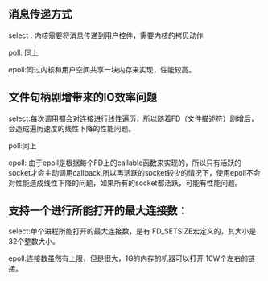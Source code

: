 
## 消息传递方式

select : 内核需要将消息传递到用户控件，需要内核的拷贝动作

poll: 同上

epoll:同过内核和用户空间共享一块内存来实现，性能较高。

## 文件句柄剧增带来的IO效率问题

select:每次调用都会对连接进行线性遍历，所以随着FD（文件描述符）剧增后，会造成遍历速度的线性下降的性能问题。

poll:同上

epoll: 由于epoll是根据每个FD上的callable函数来实现的，所以只有活跃的socket才会主动调用callback,所以再活跃的socket较少的情况下，使用epoll不会对性能造成线性下降的问题，如果所有的socket都活跃，可能有性能问题。

## 支持一个进行所能打开的最大连接数：

select:单个进程所能打开的最大连接数，是有 FD_SETSIZE宏定义的，其大小是32个整数大小。

epoll:连接数虽然有上限，但是很大，1G的内存的机器可以打开 10W个左右的链接。